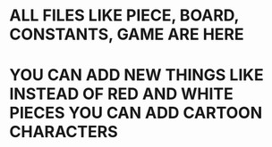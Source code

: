 # ALL FILES LIKE PIECE, BOARD, CONSTANTS, GAME ARE HERE
# YOU CAN ADD NEW THINGS LIKE INSTEAD OF RED AND WHITE PIECES YOU CAN ADD CARTOON CHARACTERS
